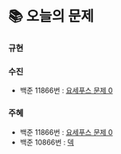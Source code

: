  # 📚 오늘의 문제
### 규현

### 수진
- 백준 11866번 : [요세푸스 문제 0](https://www.acmicpc.net/problem/11866)

### 주혜
- 백준 11866번 : [요세푸스 문제 0](https://www.acmicpc.net/problem/11866)
- 백준 10866번 : [덱](https://www.acmicpc.net/problem/10866)
